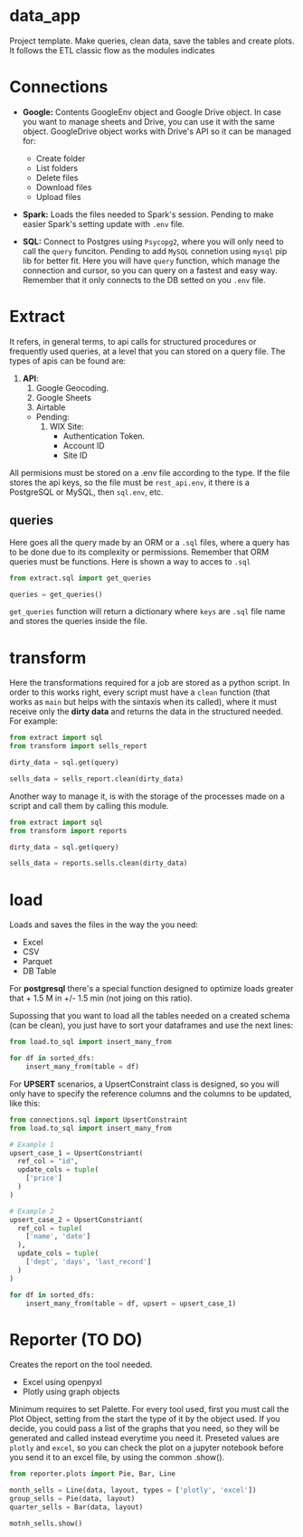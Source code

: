# data_app
 Project template. Make queries, clean data, save the tables and create plots. It follows the ETL classic flow as the modules indicates

 # Connections
 * **Google:** Contents GoogleEnv object and Google Drive object. In case you want to manage sheets and Drive, you can use it with the same object. GoogleDrive object works with Drive's API so it can be managed for:
   * Create folder
   * List folders
   * Delete files
   * Download files
   * Upload files

 * **Spark:** Loads the files needed to Spark's session. Pending to make easier Spark's setting update with `.env` file.
 * **SQL:** Connect to Postgres using `Psycopg2`, where you will only need to call the `query` funciton. Pending to add `MySQL` connetion using `mysql` pip lib for better fit. Here you will have `query` function, which manage the connection and cursor, so you can query on a fastest and easy way. Remember that it only connects to the DB setted on you `.env` file.

# Extract
It refers, in general terms, to api calls for structured procedures or frequently used queries, at a level that you can stored on a query file. The types of apis can be found are:

1. **API**:
   1. Google Geocoding.
   2. Google Sheets
   3. Airtable 
   * Pending:
     1. WIX Site:
         * Authentication Token.
         * Account ID
         * Site ID

All permisions must be stored on a .env file according to the type. If the file stores the api keys, so the file must be `rest_api.env`, it there is a PostgreSQL or MySQL, then `sql.env`, etc.

## queries
Here goes all the query made by an ORM or a `.sql` files, where a query has to be done due to its complexity or permissions. Remember that ORM queries must be functions. Here is shown a way to acces to `.sql`

```python
from extract.sql import get_queries

queries = get_queries()
```

`get_queries` function will return a dictionary where `keys` are `.sql` file name and stores the queries inside the file.

# transform
Here the transformations required for a job are stored as a python script. In order to this works right, every script must have a `clean` function (that works as `main` but helps with the sintaxis when its called), where it must receive only the **dirty data** and returns the data in the structured needed. For example:

```python
from extract import sql
from transform import sells_report

dirty_data = sql.get(query)

sells_data = sells_report.clean(dirty_data)

```

Another way to manage it, is with the storage of the processes made on a script and call them by calling this module.

```python
from extract import sql
from transform import reports 

dirty_data = sql.get(query)

sells_data = reports.sells.clean(dirty_data)

```

# load
Loads and saves the files in the way the you need:
* Excel
* CSV
* Parquet
* DB Table

For **postgresql** there's a special function designed to optimize loads greater that + 1.5 M in +/- 1.5 min (not joing on this ratio).

Supossing that you want to load all the tables needed on a created schema (can be clean), you just have to sort your dataframes and use the next lines:

```python
from load.to_sql import insert_many_from

for df in sorted_dfs:
    insert_many_from(table = df)

```

For **UPSERT** scenarios, a UpsertConstraint class is designed, so you will only have to specify the reference columns and the columns to be updated, like this:


```python
from connections.sql import UpsertConstraint
from load.to_sql import insert_many_from

# Example 1
upsert_case_1 = UpsertConstriant(
  ref_col = "id",
  update_cols = tuple(
    ['price']
  )
)

# Example 2
upsert_case_2 = UpsertConstriant(
  ref_col = tuple(
    ['name', 'date']
  ),
  update_cols = tuple(
    ['dept', 'days', 'last_record']
  )
)

for df in sorted_dfs:
    insert_many_from(table = df, upsert = upsert_case_1)
```

# Reporter (TO DO)
Creates the report on the tool needed.
* Excel using openpyxl
* Plotly using graph objects

Minimum requires to set Palette. For every tool used, first you must call the Plot Object, setting from the start the type of it by the object used. If you decide, you could pass a list of the graphs that you need, so they will be generated and called instead everytime you need it. Preseted values are `plotly` and `excel`, so you can check the plot on a jupyter notebook before you send it to an excel file, by using the common .show().

```python
from reporter.plots import Pie, Bar, Line

month_sells = Line(data, layout, types = ['plotly', 'excel'])
group_sells = Pie(data, layout)
quarter_sells = Bar(data, layout)

motnh_sells.show()
```
